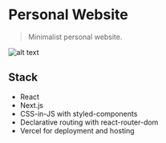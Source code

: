 # Personal Website

> Minimalist personal website.

![alt text](https://github.com/luisabfs/luisa.dev/assets/21061462/e1f3e5eb-a1e0-4bd5-aa1e-96adae0bd84b)

## Stack

- React
- Next.js
- CSS-in-JS with styled-components
- Declarative routing with react-router-dom
- Vercel for deployment and hosting
